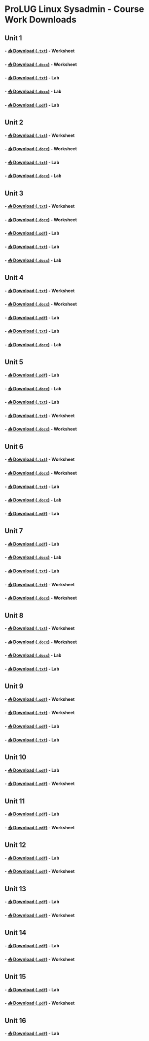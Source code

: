 # ProLUG Linux Sysadmin - Course Work Downloads

## Unit 1

#### - <a href="./assets/downloads/u1/u1_worksheet.txt" target="_blank" download>📥 Download (`.txt`)</a> - Worksheet

#### - <a href="./assets/downloads/u1/u1_worksheet.docx" target="_blank" download>📥 Download (`.docx`)</a> - Worksheet

#### - <a href="./assets/downloads/u1/u1_lab.txt" target="_blank" download>📥 Download (`.txt`)</a> - Lab

#### - <a href="./assets/downloads/u1/u1_lab.docx" target="_blank" download>📥 Download (`.docx`)</a> - Lab

#### - <a href="./assets/downloads/u1/u1_lab.pdf" target="_blank" download>📥 Download (`.pdf`)</a> - Lab

## Unit 2

#### - <a href="./assets/downloads/u2/u2_worksheet.txt" target="_blank" download>📥 Download (`.txt`)</a> - Worksheet

#### - <a href="./assets/downloads/u2/u2_worksheet.docx" target="_blank" download>📥 Download (`.docx`)</a> - Worksheet

#### - <a href="./assets/downloads/u2/u2_lab.txt" target="_blank" download>📥 Download (`.txt`)</a> - Lab

#### - <a href="./assets/downloads/u2/u2_lab.docx" target="_blank" download>📥 Download (`.docx`)</a> - Lab

## Unit 3

#### - <a href="./assets/downloads/u3/u3_worksheet.txt" target="_blank" download>📥 Download (`.txt`)</a> - Worksheet

#### - <a href="./assets/downloads/u3/u3_worksheet.docx" target="_blank" download>📥 Download (`.docx`)</a> - Worksheet

#### - <a href="./assets/downloads/u3/u3_lab.pdf" target="_blank" download>📥 Download (`.pdf`)</a> - Lab

#### - <a href="./assets/downloads/u3/u3_lab.txt" target="_blank" download>📥 Download (`.txt`)</a> - Lab

#### - <a href="./assets/downloads/u3/u3_lab.docx" target="_blank" download>📥 Download (`.docx`)</a> - Lab

## Unit 4

#### - <a href="./assets/downloads/u4/u4_worksheet.txt" target="_blank" download>📥 Download (`.txt`)</a> - Worksheet

#### - <a href="./assets/downloads/u4/u4_worksheet.docx" target="_blank" download>📥 Download (`.docx`)</a> - Worksheet

#### - <a href="./assets/downloads/u4/u4_lab.pdf" target="_blank" download>📥 Download (`.pdf`)</a> - Lab

#### - <a href="./assets/downloads/u4/u4_lab.txt" target="_blank" download>📥 Download (`.txt`)</a> - Lab

#### - <a href="./assets/downloads/u4/u4_lab.docx" target="_blank" download>📥 Download (`.docx`)</a> - Lab

## Unit 5

#### - <a href="./assets/downloads/u5/u5_lab.pdf" target="_blank" download>📥 Download (`.pdf`)</a> - Lab

#### - <a href="./assets/downloads/u5/u5_lab.docx" target="_blank" download>📥 Download (`.docx`)</a> - Lab

#### - <a href="./assets/downloads/u5/u5_lab.txt" target="_blank" download>📥 Download (`.txt`)</a> - Lab

#### - <a href="./assets/downloads/u5/u5_worksheet.txt" target="_blank" download>📥 Download (`.txt`)</a> - Worksheet

#### - <a href="./assets/downloads/u5/u5_worksheet.docx" target="_blank" download>📥 Download (`.docx`)</a> - Worksheet

## Unit 6

#### - <a href="./assets/downloads/u6/u6_worksheet.txt" target="_blank" download>📥 Download (`.txt`)</a> - Worksheet

#### - <a href="./assets/downloads/u6/u6_worksheet.docx" target="_blank" download>📥 Download (`.docx`)</a> - Worksheet

#### - <a href="./assets/downloads/u6/u6_lab.txt" target="_blank" download>📥 Download (`.txt`)</a> - Lab

#### - <a href="./assets/downloads/u6/u6_lab.docx" target="_blank" download>📥 Download (`.docx`)</a> - Lab

#### - <a href="./assets/downloads/u6/u6_lab.pdf" target="_blank" download>📥 Download (`.pdf`)</a> - Lab

## Unit 7

#### - <a href="./assets/downloads/u7/u7_lab.pdf" target="_blank" download>📥 Download (`.pdf`)</a> - Lab

#### - <a href="./assets/downloads/u7/u7_lab.docx" target="_blank" download>📥 Download (`.docx`)</a> - Lab

#### - <a href="./assets/downloads/u7/u7_lab.txt" target="_blank" download>📥 Download (`.txt`)</a> - Lab

#### - <a href="./assets/downloads/u7/u7_worksheet.txt" target="_blank" download>📥 Download (`.txt`)</a> - Worksheet

#### - <a href="./assets/downloads/u7/u7_worksheet.docx" target="_blank" download>📥 Download (`.docx`)</a> - Worksheet

## Unit 8

#### - <a href="./assets/downloads/u8/u8_worksheet.txt" target="_blank" download>📥 Download (`.txt`)</a> - Worksheet

#### - <a href="./assets/downloads/u8/u8_worksheet.docx" target="_blank" download>📥 Download (`.docx`)</a> - Worksheet

#### - <a href="./assets/downloads/u8/u8_lab.docx" target="_blank" download>📥 Download (`.docx`)</a> - Lab

#### - <a href="./assets/downloads/u8/u8_lab.txt" target="_blank" download>📥 Download (`.txt`)</a> - Lab

## Unit 9

#### - <a href="./assets/downloads/u9/u9_worksheet.pdf" target="_blank" download>📥 Download (`.pdf`)</a> - Worksheet

#### - <a href="./assets/downloads/u9/u9_worksheet.txt" target="_blank" download>📥 Download (`.txt`)</a> - Worksheet

#### - <a href="./assets/downloads/u9/u9_lab.pdf" target="_blank" download>📥 Download (`.pdf`)</a> - Lab

#### - <a href="./assets/downloads/u9/u9_lab.txt" target="_blank" download>📥 Download (`.txt`)</a> - Lab

## Unit 10

#### - <a href="./assets/downloads/u10/u10_lab.pdf" target="_blank" download>📥 Download (`.pdf`)</a> - Lab

#### - <a href="./assets/downloads/u10/u10_worksheet.pdf" target="_blank" download>📥 Download (`.pdf`)</a> - Worksheet

## Unit 11

#### - <a href="./assets/downloads/u11/u11_lab.pdf" target="_blank" download>📥 Download (`.pdf`)</a> - Lab

#### - <a href="./assets/downloads/u11/u11_worksheet.pdf" target="_blank" download>📥 Download (`.pdf`)</a> - Worksheet

## Unit 12

#### - <a href="./assets/downloads/u12/u12_lab.pdf" target="_blank" download>📥 Download (`.pdf`)</a> - Lab

#### - <a href="./assets/downloads/u12/u12_worksheet.pdf" target="_blank" download>📥 Download (`.pdf`)</a> - Worksheet

## Unit 13

#### - <a href="./assets/downloads/u13/u13_lab.pdf" target="_blank" download>📥 Download (`.pdf`)</a> - Lab

#### - <a href="./assets/downloads/u13/u13_worksheet.pdf" target="_blank" download>📥 Download (`.pdf`)</a> - Worksheet

## Unit 14

#### - <a href="./assets/downloads/u14/u14_lab.pdf" target="_blank" download>📥 Download (`.pdf`)</a> - Lab

#### - <a href="./assets/downloads/u14/u14_worksheet.pdf" target="_blank" download>📥 Download (`.pdf`)</a> - Worksheet

## Unit 15

#### - <a href="./assets/downloads/u15/u15_lab.pdf" target="_blank" download>📥 Download (`.pdf`)</a> - Lab

#### - <a href="./assets/downloads/u15/u15_worksheet.pdf" target="_blank" download>📥 Download (`.pdf`)</a> - Worksheet

## Unit 16

#### - <a href="./assets/downloads/u16/u16_lab.pdf" target="_blank" download>📥 Download (`.pdf`)</a> - Lab
